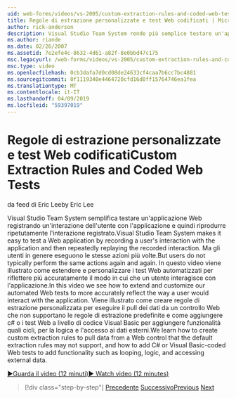 ```yaml
---
uid: web-forms/videos/vs-2005/custom-extraction-rules-and-coded-web-tests
title: Regole di estrazione personalizzate e test Web codificati | Microsoft Docs
author: rick-anderson
description: Visual Studio Team System rende più semplice testare un'applicazione Web registrando un'interazione dell'utente con l'applicazione e quindi riprodurre ripetutamente il Remote Environment...
ms.author: riande
ms.date: 02/26/2007
ms.assetid: 7e2efe4c-8632-4d61-a82f-8e0bbd47c175
msc.legacyurl: /web-forms/videos/vs-2005/custom-extraction-rules-and-coded-web-tests
msc.type: video
ms.openlocfilehash: 0cb3dafa7d0cd08de24633cf4caa7b6cc7bc4881
ms.sourcegitcommit: 0f1119340e4464720cfd16d0ff15764746ea1fea
ms.translationtype: MT
ms.contentlocale: it-IT
ms.lasthandoff: 04/09/2019
ms.locfileid: "59397019"
---
```

# <a name="custom-extraction-rules-and-coded-web-tests"></a><span data-ttu-id="6c1ed-103">Regole di estrazione personalizzate e test Web codificati</span><span class="sxs-lookup"><span data-stu-id="6c1ed-103">Custom Extraction Rules and Coded Web Tests</span></span>

<span data-ttu-id="6c1ed-104">da feed di Eric Lee</span><span class="sxs-lookup"><span data-stu-id="6c1ed-104">by Eric Lee</span></span>

<span data-ttu-id="6c1ed-105">Visual Studio Team System semplifica testare un'applicazione Web registrando un'interazione dell'utente con l'applicazione e quindi riprodurre ripetutamente l'interazione registrato.</span><span class="sxs-lookup"><span data-stu-id="6c1ed-105">Visual Studio Team System makes it easy to test a Web application by recording a user's interaction with the application and then repeatedly replaying the recorded interaction.</span></span> <span data-ttu-id="6c1ed-106">Ma gli utenti in genere eseguono le stesse azioni più volte.</span><span class="sxs-lookup"><span data-stu-id="6c1ed-106">But users do not typically perform the same actions again and again.</span></span> <span data-ttu-id="6c1ed-107">In questo video viene illustrato come estendere e personalizzare i test Web automatizzati per riflettere più accuratamente il modo in cui che un utente interagisce con l'applicazione.</span><span class="sxs-lookup"><span data-stu-id="6c1ed-107">In this video we see how to extend and customize our automated Web tests to more accurately reflect the way a user would interact with the application.</span></span> <span data-ttu-id="6c1ed-108">Viene illustrato come creare regole di estrazione personalizzata per eseguire il pull dei dati da un controllo Web che non supportano le regole di estrazione predefinite e come aggiungere c# o i test Web a livello di codice Visual Basic per aggiungere funzionalità quali cicli, per la logica e l'accesso ai dati esterni.</span><span class="sxs-lookup"><span data-stu-id="6c1ed-108">We learn how to create custom extraction rules to pull data from a Web control that the default extraction rules may not support, and how to add C# or Visual Basic-coded Web tests to add functionality such as looping, logic, and accessing external data.</span></span>

[<span data-ttu-id="6c1ed-109">&#9654;Guarda il video (12 minuti)</span><span class="sxs-lookup"><span data-stu-id="6c1ed-109">&#9654; Watch video (12 minutes)</span></span>](https://channel9.msdn.com/Blogs/ASP-NET-Site-Videos/custom-extraction-rules-and-coded-web-tests)

> [!div class="step-by-step"]
> <span data-ttu-id="6c1ed-110">[Precedente](code-coverage-of-automated-tests.md)
> [Successivo](the-effects-of-caching.md)</span><span class="sxs-lookup"><span data-stu-id="6c1ed-110">[Previous](code-coverage-of-automated-tests.md)
[Next](the-effects-of-caching.md)</span></span>

